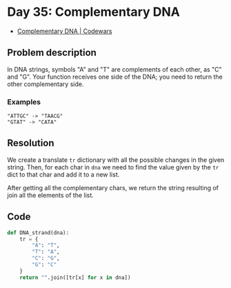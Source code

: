 # Day 35: Complementary DNA

- [Complementary DNA | Codewars](https://www.codewars.com/kata/554e4a2f232cdd87d9000038)

## Problem description

In DNA strings, symbols "A" and "T" are complements of each other, as "C" and "G". Your function receives one side of the DNA; you need to return the other complementary side.

### Examples

```text
"ATTGC" -> "TAACG"
"GTAT" -> "CATA"
```

## Resolution

We create a translate `tr` dictionary with all the possible changes in the given string. Then, for each char in `dna` we need to find the value given by the `tr` dict to that char and add it to a new list.

After getting all the complementary chars, we return the string resulting of join all the elements of the list.

## Code

```python
def DNA_strand(dna):
    tr = {
        "A": "T",
        "T": "A",
        "C": "G",
        "G": "C"
    }
    return "".join([tr[x] for x in dna])
```
